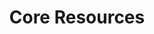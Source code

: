 ---
title: Core Resources
name: Core Resources
position_number: 6
content_markdown: |-
  
  __Branch__

  | Name | Type | Description |
  | --- | --- | --- | 
  | id | Long | The unique identifier of the branch. |
  | label | String |  The label (name) of the branch. |
  | vendorId | Long |  The unique identifier of the vendor. |

  __Customer__

  | Name | Type | Description |
  | --- | --- | --- | 
  | id | Long | The unique identifier of the customer. |
  | addressId | Long | The unique identifier of the customer's address. |
  | mobileNo | String | The customer's mobile number. |

  __Location__

  Represents the standard GeoJSON object.

  | Name | Type | Description |
  | --- | --- | --- |
  | type | String | A string indicating whether this location is a "Point" or a "Polygon" |
  | coordinates | Array | An array containing the longitude and the latitude coordinates of a location of type "Point", or containing multiple arrays of longitude and latitude coordinates of a location of type "Polygon". |

  __Trip__
  
  | Name | Type | Description |
  | --- | --- | --- | 
  | id | Long | The unique identifier of the trip. |
  | status | TripStatus | The updated status of the trip. |
  | assignmentDate | String | The date the pilot was assigned to the trip. |
  | creationDate | String | The date the trip was created. |
  | pendingCollectionDate | String | The date the tasks of the trip were ready for collection. |
  | lastUpdateDate | String | The date of the last trip update. |
  | routeDataEnriched | Boolean | A flag indicating whether the route data was set in the trip. |
  | eta | Long | The estimated time of arrival of the pilot to the branch. |
  | slaTier | SlaTier | Refers to the time taken for the trip to be dispatched after it was created. |
  | maxAllowedTasksCount | Integer | The maximum allowed number of tasks per trip. |
  | requestedTasksCount | Integer | The number of tasks in the trip. |
  | distanceInMeters | Double | The total distance of the route taken by the pilot from the branch's location to the last customer's location. |
  | durationInSeconds | Long | The total duration of the trip in seconds. |

  | TripStatus | 
  | --- | 
  | PENDING |
  | REQUESTED |
  | OPENED |
  | CLOSED |
  | ASSIGNED |
  | CANCELLED |
  | NONE |

  | SlaTier | 
  | --- | 
  | LESS_THAN_5_MINUTES |
  | MORE_THAN_20_MINUTES |

  __Task__

  | Name | Type | Description |
  | --- | --- | --- | 
  | id | Long | The unique identifier of the task. |
  | sequence | Integer | Indicates the order of delivery of this task relative to the other tasks in the same trip. |
  | distanceInMeters | Double | The total distance of the route taken by the pilot from the branch's location to the customer's location. |
  | distanceFromLastTaskInMeters | Double | The distance between this task's delivery location and the previous task in the same trip's delivery location. |
  | durationInSeconds | Long | The total duration between the task's request date and delivery date. |
  | durationSinceLastTask | Integer | The duration since the delivery date of the previous task in the same trip. |
  | pinnedDestinationPoint | Location | The customer's location where this task was/is being delivered. |
  | reachedDestinationDate | String | The date that this task reached the customer location. |
  | status | TaskStatus | The current status of the task. |
  | linkStatus | String | Indicates whether the customer location was entered by the pilot and can be linked to this task or not. |
  | customer | Customer | The customer for whom this task belongs. |

  | TaskStatus | 
  | --- | 
  | PENDING |
  | REQUESTED |
  | ASSIGNED |
  | PENDING_COLLECTION |
  | COLLECTED |
  | REACHED |
  | DELIVERED |
  | RETURNED |
  | CANCELED |
  | RECALLED |
  | ON_DELIVERY |
  | UNKNOWN |
  | NONE |

  __Pilot__

  | Name | Type | Description |
  | --- | --- | --- | 
  | id | Long | The unique identifier of the pilot. | 
  | mobileNo | String | The pilot's mobile number. |
  | fullName | String | The pilot's full name. | 
  | lastKnownLocation | Location | The last location that was recorded for this pilot. |
  | status | PilotStatus |  The current status of the pilot.  |

  | PilotStatus |
  | --- |
  | IN_HUB |
  | CANDIDATE |
  | ASSIGNED |
  | WAITING |
  | COLLECTING |
  | LOADED |
  | MANUALLY_ASSIGNED |
  | REACHED_PILOT |
  | UNAVAILABLE |
  | AVAILABLE |
  | NONE |

  __MultilingualString__

  | Name | Type | Description |
  | --- | --- | --- | 
  | en | String | String representation in English. | 
  | ar | String | String representation in Arabic. |

  __MoneyWithCurrency__

  | Name | Type | Description |
  | --- | --- | --- | 
  | amount | Double | The exact amount of money. | 
  | currency | String | The currency of the money, for example "EGP". |



#
left_code_blocks:
- code_block:
  title:
  language:
  right_code_blocks:
- code_block:
  title:
  language:
---